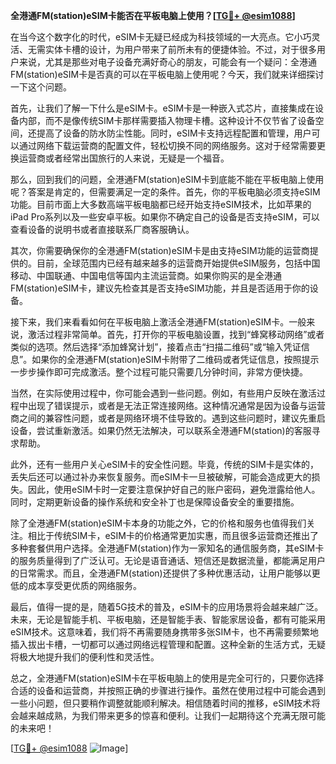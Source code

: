 **全港通FM(station)eSIM卡能否在平板电脑上使用？[[TG💪+ @esim1088](https://t.me/s/esim1088)]**

在当今这个数字化的时代，eSIM卡无疑已经成为科技领域的一大亮点。它小巧灵活、无需实体卡槽的设计，为用户带来了前所未有的便捷体验。不过，对于很多用户来说，尤其是那些对电子设备充满好奇心的朋友，可能会有一个疑问：全港通FM(station)eSIM卡是否真的可以在平板电脑上使用呢？今天，我们就来详细探讨一下这个问题。

首先，让我们了解一下什么是eSIM卡。eSIM卡是一种嵌入式芯片，直接集成在设备内部，而不是像传统SIM卡那样需要插入物理卡槽。这种设计不仅节省了设备空间，还提高了设备的防水防尘性能。同时，eSIM卡支持远程配置和管理，用户可以通过网络下载运营商的配置文件，轻松切换不同的网络服务。这对于经常需要更换运营商或者经常出国旅行的人来说，无疑是一个福音。

那么，回到我们的问题，全港通FM(station)eSIM卡到底能不能在平板电脑上使用呢？答案是肯定的，但需要满足一定的条件。首先，你的平板电脑必须支持eSIM功能。目前市面上大多数高端平板电脑都已经开始支持eSIM技术，比如苹果的iPad Pro系列以及一些安卓平板。如果你不确定自己的设备是否支持eSIM，可以查看设备的说明书或者直接联系厂商客服确认。

其次，你需要确保你的全港通FM(station)eSIM卡是由支持eSIM功能的运营商提供的。目前，全球范围内已经有越来越多的运营商开始提供eSIM服务，包括中国移动、中国联通、中国电信等国内主流运营商。如果你购买的是全港通FM(station)eSIM卡，建议先检查其是否支持eSIM功能，并且是否适用于你的设备。

接下来，我们来看看如何在平板电脑上激活全港通FM(station)eSIM卡。一般来说，激活过程非常简单。首先，打开你的平板电脑设置，找到“蜂窝移动网络”或者类似的选项。然后选择“添加蜂窝计划”，接着点击“扫描二维码”或“输入凭证信息”。如果你的全港通FM(station)eSIM卡附带了二维码或者凭证信息，按照提示一步步操作即可完成激活。整个过程可能只需要几分钟时间，非常方便快捷。

当然，在实际使用过程中，你可能会遇到一些问题。例如，有些用户反映在激活过程中出现了错误提示，或者是无法正常连接网络。这种情况通常是因为设备与运营商之间的兼容性问题，或者是网络环境不佳导致的。遇到这些问题时，建议先重启设备，尝试重新激活。如果仍然无法解决，可以联系全港通FM(station)的客服寻求帮助。

此外，还有一些用户关心eSIM卡的安全性问题。毕竟，传统的SIM卡是实体的，丢失后还可以通过补办来恢复服务。而eSIM卡一旦被破解，可能会造成更大的损失。因此，使用eSIM卡时一定要注意保护好自己的账户密码，避免泄露给他人。同时，定期更新设备的操作系统和安全补丁也是保障设备安全的重要措施。

除了全港通FM(station)eSIM卡本身的功能之外，它的价格和服务也值得我们关注。相比于传统SIM卡，eSIM卡的价格通常更加实惠，而且很多运营商还推出了多种套餐供用户选择。全港通FM(station)作为一家知名的通信服务商，其eSIM卡的服务质量得到了广泛认可。无论是语音通话、短信还是数据流量，都能满足用户的日常需求。而且，全港通FM(station)还提供了多种优惠活动，让用户能够以更低的成本享受更优质的网络服务。

最后，值得一提的是，随着5G技术的普及，eSIM卡的应用场景将会越来越广泛。未来，无论是智能手机、平板电脑，还是智能手表、智能家居设备，都有可能采用eSIM技术。这意味着，我们将不再需要随身携带多张SIM卡，也不再需要频繁地插入拔出卡槽，一切都可以通过网络远程管理和配置。这种全新的生活方式，无疑将极大地提升我们的便利性和灵活性。

总之，全港通FM(station)eSIM卡在平板电脑上的使用是完全可行的，只要你选择合适的设备和运营商，并按照正确的步骤进行操作。虽然在使用过程中可能会遇到一些小问题，但只要稍作调整就能顺利解决。相信随着时间的推移，eSIM技术将会越来越成熟，为我们带来更多的惊喜和便利。让我们一起期待这个充满无限可能的未来吧！

[[TG💪+ @esim1088](https://t.me/s/esim1088) ![Image](https://i.postimg.cc/4NQfJmqS/Snipaste-2025-05-13-00-14-12.png)]